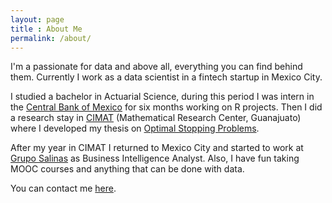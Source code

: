 ```yaml
---
layout: page
title : About Me
permalink: /about/
---
```


I'm a passionate for data and above all, everything you can find behind them. Currently I work as a data scientist in a fintech startup in Mexico City. 

I studied a bachelor in Actuarial Science, during this period I was intern in the [Central Bank of Mexico](http://www.banxico.org.mx/indexEn.html) for six months working on R projects. Then I did a research stay in [CIMAT](http://www.cimat.mx/en) (Mathematical Research Center, Guanajuato) where I developed my thesis on [Optimal Stopping Problems](http://132.248.9.195/ptd2016/noviembre/307065209/Index.html).

After my year in CIMAT I returned to Mexico City and started to work at [Grupo Salinas](http://www.gruposalinas.com.mx/en) as Business Intelligence Analyst. Also, I have fun taking MOOC courses and anything that can be done with data.

You can contact me [here](mailto:iancastillorosales@gmail.com).